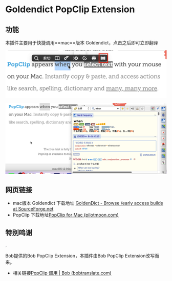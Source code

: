 # Goldendict PopClip Extension

## 功能

本插件主要用于快捷调用==mac==版本 Goldendict，点击之后即可立即翻译

![example_1](assets/example_1.png)

![example_2](assets/example_2.png)

## 网页链接

* mac版本 Goldendict 下载地址 [GoldenDict - Browse /early access builds at SourceForge.net](https://sourceforge.net/projects/goldendict/files/early%20access%20builds/)
* PopClip 下载地址[PopClip for Mac (pilotmoon.com)](https://pilotmoon.com/popclip/)

## 特别鸣谢

<img src="https://bobtranslate.com/images/hero.png" alt="Bob" style="zoom:10%;" />

Bob提供的Bob PopClip Extension，本插件由Bob PopClip Extension改写而来。

- 相关链接[PopClip 调用 | Bob (bobtranslate.com)](https://bobtranslate.com/guide/integration/popclip.html)

